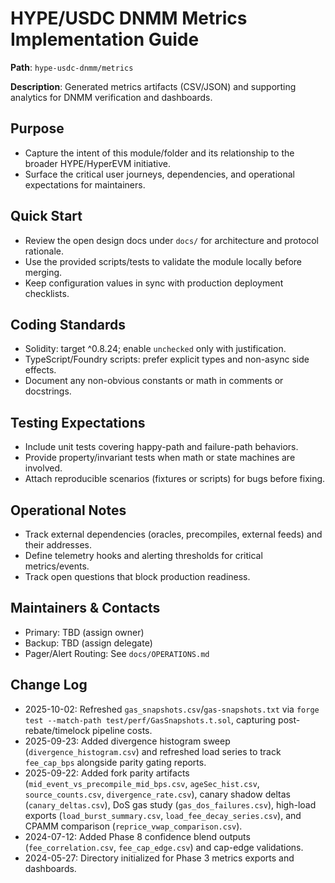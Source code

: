 # HYPE/USDC DNMM Metrics Implementation Guide

**Path**: `hype-usdc-dnmm/metrics`

**Description**: Generated metrics artifacts (CSV/JSON) and supporting analytics for DNMM verification and dashboards.

## Purpose
- Capture the intent of this module/folder and its relationship to the broader HYPE/HyperEVM initiative.
- Surface the critical user journeys, dependencies, and operational expectations for maintainers.

## Quick Start
- Review the open design docs under `docs/` for architecture and protocol rationale.
- Use the provided scripts/tests to validate the module locally before merging.
- Keep configuration values in sync with production deployment checklists.

## Coding Standards
- Solidity: target ^0.8.24; enable `unchecked` only with justification.
- TypeScript/Foundry scripts: prefer explicit types and non-async side effects.
- Document any non-obvious constants or math in comments or docstrings.

## Testing Expectations
- Include unit tests covering happy-path and failure-path behaviors.
- Provide property/invariant tests when math or state machines are involved.
- Attach reproducible scenarios (fixtures or scripts) for bugs before fixing.

## Operational Notes
- Track external dependencies (oracles, precompiles, external feeds) and their addresses.
- Define telemetry hooks and alerting thresholds for critical metrics/events.
- Track open questions that block production readiness.

## Maintainers & Contacts
- Primary: TBD (assign owner)
- Backup: TBD (assign delegate)
- Pager/Alert Routing: See `docs/OPERATIONS.md`

## Change Log
- 2025-10-02: Refreshed `gas_snapshots.csv`/`gas-snapshots.txt` via `forge test --match-path test/perf/GasSnapshots.t.sol`, capturing post-rebate/timelock pipeline costs.
- 2025-09-23: Added divergence histogram sweep (`divergence_histogram.csv`) and refreshed load series to track `fee_cap_bps` alongside parity gating reports.
- 2025-09-22: Added fork parity artifacts (`mid_event_vs_precompile_mid_bps.csv`, `ageSec_hist.csv`, `source_counts.csv`, `divergence_rate.csv`), canary shadow deltas (`canary_deltas.csv`), DoS gas study (`gas_dos_failures.csv`), high-load exports (`load_burst_summary.csv`, `load_fee_decay_series.csv`), and CPAMM comparison (`reprice_vwap_comparison.csv`).
- 2024-07-12: Added Phase 8 confidence blend outputs (`fee_correlation.csv`, `fee_cap_edge.csv`) and cap-edge validations.
- 2024-05-27: Directory initialized for Phase 3 metrics exports and dashboards.
